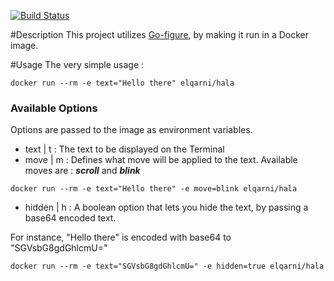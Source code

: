[![Build Status](https://travis-ci.com/Elgarni/Ascii-Art-with-Docker-and-Go.svg?branch=master)](https://travis-ci.com/Elgarni/Ascii-Art-with-Docker-and-Go)

#Description
This project utilizes [Go-figure](https://github.com/common-nighthawk/go-figure), by making it run in a Docker image.

#Usage
The very simple usage :
```shell
docker run --rm -e text="Hello there" elqarni/hala
```

### Available Options
Options are passed to the image as environment variables. 
* text | t : The text to be displayed on the Terminal
* move | m :  Defines what move will be applied to the text. Available moves are : _**scroll**_ and _**blink**_
```shell
docker run --rm -e text="Hello there" -e move=blink elqarni/hala
```
* hidden | h : A boolean option that lets you hide the text, by passing a base64 encoded text.

For instance, "Hello there" is encoded with base64 to "SGVsbG8gdGhlcmU="

```shell
docker run --rm -e text="SGVsbG8gdGhlcmU=" -e hidden=true elqarni/hala
```
